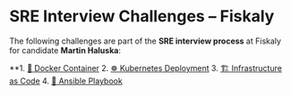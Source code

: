 # SRE Interview Challenges – Fiskaly

The following challenges are part of the **SRE interview process** at Fiskaly for candidate **Martin Haluska**:

**1. [🐳 Docker Container](https://github.com/pytamce/fiskaly/tree/main/1.Docker%20Container)
2. [☸️ Kubernetes Deployment](https://github.com/pytamce/fiskaly/tree/main/2.Kubernetes%20Deployment)
3. [🏗️ Infrastructure as Code](https://github.com/pytamce/fiskaly/tree/main/3.%20Infrastructure%20as%20Code)
4. [📜 Ansible Playbook](https://github.com/pytamce/fiskaly/tree/main/4.Ansible%20Playbook)
